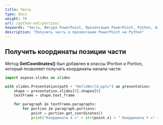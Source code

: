 ```yaml
---
title: Часть
type: docs
weight: 70
url: /python-net/portion/
keywords: "Часть, Фигура PowerPoint, Презентация PowerPoint, Python, Aspose.Slides для Python через .NET"
description: "Получить часть в презентации PowerPoint на Python"
---
```


## **Получить координаты позиции части**
Метод **GetCoordinates()** был добавлен в классы IPortion и Portion, который позволяет получать координаты начала части:

```py
import aspose.slides as slides

with slides.Presentation(path + "HelloWorld.pptx") as presentation:
    shape = presentation.slides[0].shapes[0]
    textFrame = shape.text_frame

    for paragraph in textFrame.paragraphs:
        for portion in paragraph.portions:
            point = portion.get_coordinates()
            print("Координаты X =" + str(point.x) + " Координаты Y =" + str(point.y))
```
